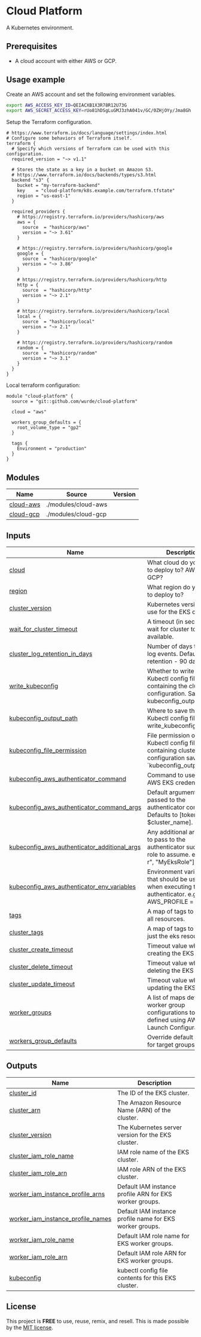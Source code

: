# Cloud Platform

A Kubernetes environment.

## Prerequisites

- A cloud account with either AWS or GCP.

## Usage example

Create an AWS account and set the following environment variables.

```bash
export AWS_ACCESS_KEY_ID=QEIACXB1X3R78R12U73G
export AWS_SECRET_ACCESS_KEY=rUo81hDSgLuGMJ3zhA041v/GC/0ZHjOYy/Jma8Gh
```

Setup the Terraform configuration.

```hcl
# https://www.terraform.io/docs/language/settings/index.html
# Configure some behaviors of Terraform itself.
terraform {
  # Specify which versions of Terraform can be used with this configuration.
  required_version = "~> v1.1"

  # Stores the state as a key in a bucket on Amazon S3.
  # https://www.terraform.io/docs/backends/types/s3.html
  backend "s3" {
    bucket = "my-terraform-backend"
    key    = "cloud-platform/k8s.example.com/terraform.tfstate"
    region = "us-east-1"
  }

  required_providers {
    # https://registry.terraform.io/providers/hashicorp/aws
    aws = {
      source  = "hashicorp/aws"
      version = "~> 3.61"
    }

    # https://registry.terraform.io/providers/hashicorp/google
    google = {
      source  = "hashicorp/google"
      version = "~> 3.86"
    }

    # https://registry.terraform.io/providers/hashicorp/http
    http = {
      source  = "hashicorp/http"
      version = "~> 2.1"
    }

    # https://registry.terraform.io/providers/hashicorp/local
    local = {
      source  = "hashicorp/local"
      version = "~> 2.1"
    }

    # https://registry.terraform.io/providers/hashicorp/random
    random = {
      source  = "hashicorp/random"
      version = "~> 3.1"
    }
  }
}
```

Local terraform configuration:

```hcl
module "cloud-platform" {
  source = "git::github.com/wurde/cloud-platform"

  cloud = "aws"

  workers_group_defaults = {
    root_volume_type = "gp2"
  }

  tags {
    Environment = "production"
  }
}
```

## Modules

| Name | Source | Version |
|------|--------|---------|
| <a name="module_cloud_aws"></a> [cloud-aws](./modules/cloud-aws/README.md) | ./modules/cloud-aws |  |
| <a name="module_cloud_gcp"></a> [cloud-gcp](./modules/cloud-gcp/README.md) | ./modules/cloud-gcp |  |

## Inputs

| Name | Description | Type | Default | Required |
|------|-------------|------|---------|:--------:|
| <a name="input_cloud"></a> [cloud](#input_cloud) | What cloud do you want to deploy to? AWS or GCP? | `string` | `aws` | no |
| <a name="input_region"></a> [region](#input_region) | What region do you want to deploy to? | `string` | `us-west-2` | no |
| <a name="input_cluster_version"></a> [cluster_version](#input_cluster_version) | Kubernetes version to use for the EKS cluster. | `string` | `1.21` | no |
| <a name="input_wait_for_cluster_timeout"></a> [wait_for_cluster_timeout](#input_wait_for_cluster_timeout) | A timeout (in seconds) to wait for cluster to be available. | `number` | `300` | no |
| <a name="input_cluster_log_retention_in_days"></a> [cluster_log_retention_in_days](#input_cluster_log_retention_in_days) | Number of days to retain log events. Default retention - 90 days. | `number` | `90` | no |
| <a name="input_write_kubeconfig"></a> [write_kubeconfig](#input_write_kubeconfig) | Whether to write a Kubectl config file containing the cluster configuration. Saved to kubeconfig_output_path. | `bool` | `true` | no |
| <a name="input_kubeconfig_output_path"></a> [kubeconfig_output_path](#input_kubeconfig_output_path) | Where to save the Kubectl config file (if write_kubeconfig = true). | `string` | `./` | no |
| <a name="input_kubeconfig_file_permission"></a> [kubeconfig_file_permission](#input_kubeconfig_file_permission) | File permission of the Kubectl config file containing cluster configuration saved to `kubeconfig_output_path. | `string` | `0600` | no |
| <a name="input_kubeconfig_aws_authenticator_command"></a> [kubeconfig_aws_authenticator_command](#input_kubeconfig_aws_authenticator_command) | Command to use to fetch AWS EKS credentials. | `string` | `aws-iam-authenticator` | no |
| <a name="input_kubeconfig_aws_authenticator_command_args"></a> [kubeconfig_aws_authenticator_command_args](#input_kubeconfig_aws_authenticator_command_args) | Default arguments passed to the authenticator command. Defaults to [token -i $cluster_name]. | `list(string)` | `[]` | no |
| <a name="input_kubeconfig_aws_authenticator_additional_args"></a> [kubeconfig_aws_authenticator_additional_args](#input_kubeconfig_aws_authenticator_additional_args) | Any additional arguments to pass to the authenticator such as the role to assume. e.g. [\"-r\", \"MyEksRole\"]. | `list(string)` | `[]` | no |
| <a name="input_kubeconfig_aws_authenticator_env_variables"></a> [kubeconfig_aws_authenticator_env_variables](#input_kubeconfig_aws_authenticator_env_variables) | Environment variables that should be used when executing the authenticator. e.g. { AWS_PROFILE = \"eks\"}. | `map(string)` | `{}` | no |
| <a name="input_tags"></a> [tags](#input_tags) | A map of tags to add to all resources. | `map(string)` | `{}` | no |
| <a name="input_cluster_tags"></a> [cluster_tags](#input_cluster_tags) | A map of tags to add to just the eks resource. | `map(string)` | `{}` | no |
| <a name="input_cluster_create_timeout"></a> [cluster_create_timeout](#input_cluster_create_timeout) | Timeout value when creating the EKS cluster. | `string` | `30m` | no |
| <a name="input_cluster_delete_timeout"></a> [cluster_delete_timeout](#input_cluster_delete_timeout) | Timeout value when deleting the EKS cluster. | `string` | `15m` | no |
| <a name="input_cluster_update_timeout"></a> [cluster_update_timeout](#input_cluster_update_timeout) | Timeout value when updating the EKS cluster. | `string` | `60m` | no |
| <a name="input_worker_groups"></a> [worker_groups](#input_worker_groups) | A list of maps defining worker group configurations to be defined using AWS Launch Configurations. | `list(any)` | `[]` | no |
| <a name="input_workers_group_defaults"></a> [workers_group_defaults](#input_workers_group_defaults) | Override default values for target groups. | `any` | `[]` | no |

## Outputs

| Name | Description |
|------|-------------|
| <a name="output_cluster_id"></a> [cluster_id](#output_cluster_id) | The ID of the EKS cluster. |
| <a name="output_cluster_arn"></a> [cluster_arn](#output_cluster_arn) | The Amazon Resource Name (ARN) of the cluster. |
| <a name="output_cluster_version"></a> [cluster_version](#output_cluster_version) | The Kubernetes server version for the EKS cluster. |
| <a name="output_cluster_iam_role_name"></a> [cluster_iam_role_name](#output_cluster_iam_role_name) | IAM role name of the EKS cluster. |
| <a name="output_cluster_iam_role_arn"></a> [cluster_iam_role_arn](#output_cluster_iam_role_arn) | IAM role ARN of the EKS cluster. |
| <a name="output_worker_iam_instance_profile_arns"></a> [worker_iam_instance_profile_arns](#output_worker_iam_instance_profile_arns) | Default IAM instance profile ARN for EKS worker groups. |
| <a name="output_worker_iam_instance_profile_names"></a> [worker_iam_instance_profile_names](#output_worker_iam_instance_profile_names) | Default IAM instance profile name for EKS worker groups. |
| <a name="output_worker_iam_role_name"></a> [worker_iam_role_name](#output_worker_iam_role_name) | Default IAM role name for EKS worker groups. |
| <a name="output_worker_iam_role_arn"></a> [worker_iam_role_arn](#output_worker_iam_role_arn) | Default IAM role ARN for EKS worker groups. |
| <a name="output_kubeconfig"></a> [kubeconfig](#output_kubeconfig) | kubectl config file contents for this EKS cluster. |

## License

This project is __FREE__ to use, reuse, remix, and resell.
This is made possible by the [MIT license](/LICENSE).
